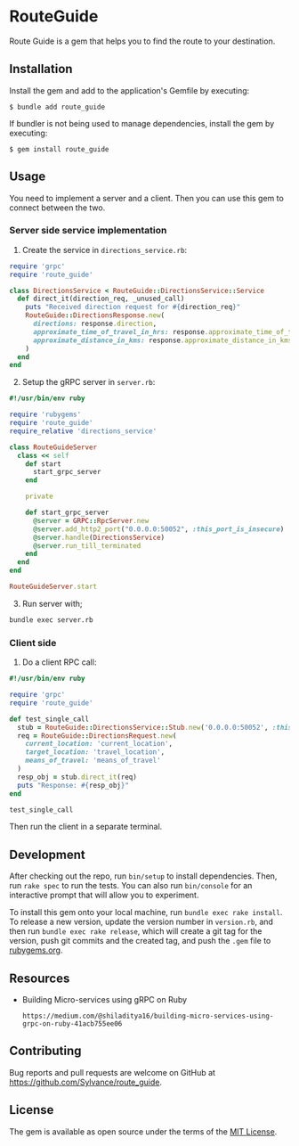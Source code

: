 # RouteGuide

Route Guide is a gem that helps you to find the route to your destination.

## Installation

Install the gem and add to the application's Gemfile by executing:

    $ bundle add route_guide

If bundler is not being used to manage dependencies, install the gem by executing:

    $ gem install route_guide

## Usage

You need to implement a server and a client. Then you can use this gem to connect between
the two.

### Server side service implementation

1. Create the service in `directions_service.rb`:

```ruby
require 'grpc'
require 'route_guide'

class DirectionsService < RouteGuide::DirectionsService::Service
  def direct_it(direction_req, _unused_call)
    puts "Received direction request for #{direction_req}"
    RouteGuide::DirectionsResponse.new(
      directions: response.direction,
      approximate_time_of_travel_in_hrs: response.approximate_time_of_travel_in_hrs,
      approximate_distance_in_kms: response.approximate_distance_in_kms
    )
  end
end
```

2. Setup the gRPC server in `server.rb`:

```ruby
#!/usr/bin/env ruby

require 'rubygems'
require 'route_guide'
require_relative 'directions_service'

class RouteGuideServer
  class << self
    def start
      start_grpc_server
    end

    private

    def start_grpc_server
      @server = GRPC::RpcServer.new
      @server.add_http2_port("0.0.0.0:50052", :this_port_is_insecure)
      @server.handle(DirectionsService)
      @server.run_till_terminated
    end
  end
end

RouteGuideServer.start
```

3. Run server with;

```sh
bundle exec server.rb
```

### Client side 

1. Do a client RPC call:

```ruby
#!/usr/bin/env ruby

require 'grpc'
require 'route_guide'

def test_single_call
  stub = RouteGuide::DirectionsService::Stub.new('0.0.0.0:50052', :this_channel_is_insecure)
  req = RouteGuide::DirectionsRequest.new(
    current_location: 'current_location',
    target_location: 'travel_location',
    means_of_travel: 'means_of_travel'
  )
  resp_obj = stub.direct_it(req)
  puts "Response: #{resp_obj}"
end

test_single_call
```

Then run the client in a separate terminal.

## Development

After checking out the repo, run `bin/setup` to install dependencies. Then, run `rake spec` to run the tests. You can also run `bin/console` for an interactive prompt that will allow you to experiment.

To install this gem onto your local machine, run `bundle exec rake install`. To release a new version, update the version number in `version.rb`, and then run `bundle exec rake release`, which will create a git tag for the version, push git commits and the created tag, and push the `.gem` file to [rubygems.org](https://rubygems.org).

## Resources

- Building Micro-services using gRPC on Ruby
    ```
    https://medium.com/@shiladitya16/building-micro-services-using-grpc-on-ruby-41acb755ee06
    ```

## Contributing

Bug reports and pull requests are welcome on GitHub at https://github.com/Sylvance/route_guide.

## License

The gem is available as open source under the terms of the [MIT License](https://opensource.org/licenses/MIT).
